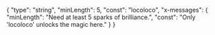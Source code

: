 {
  "type": "string",
  "minLength": 5,
  "const": "locoloco",
  "x-messages": {
    "minLength": "Need at least 5 sparks of brilliance.",
    "const": "Only 'locoloco' unlocks the magic here."
  }
}